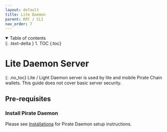 ```yaml
---
layout: default
title: Lite Daemon
parent: RPC / CLI
nav_order: 7
---
```


<details open markdown="block">
  <summary>
    Table of contents
  </summary>
  {: .text-delta }
1. TOC
{:toc}
</details>

# Lite Daemon Server
{: .no_toc}
Lite / Light Daemon server is used by lite and mobile Pirate Chain wallets. This guide does not cover basic server security.

## Pre-requisites

### Install Pirate Daemon
Please see [Installationa](../installation/) for Pirate Daemon setup instructions.
